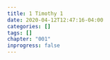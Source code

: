 ```yaml
---
title: 1 Timothy 1
date: 2020-04-12T12:47:16-04:00
categories: []
tags: []
chapter: "001"
inprogress: false
---
```


